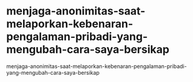 # menjaga-anonimitas-saat-melaporkan-kebenaran-pengalaman-pribadi-yang-mengubah-cara-saya-bersikap
menjaga-anonimitas-saat-melaporkan-kebenaran-pengalaman-pribadi-yang-mengubah-cara-saya-bersikap
